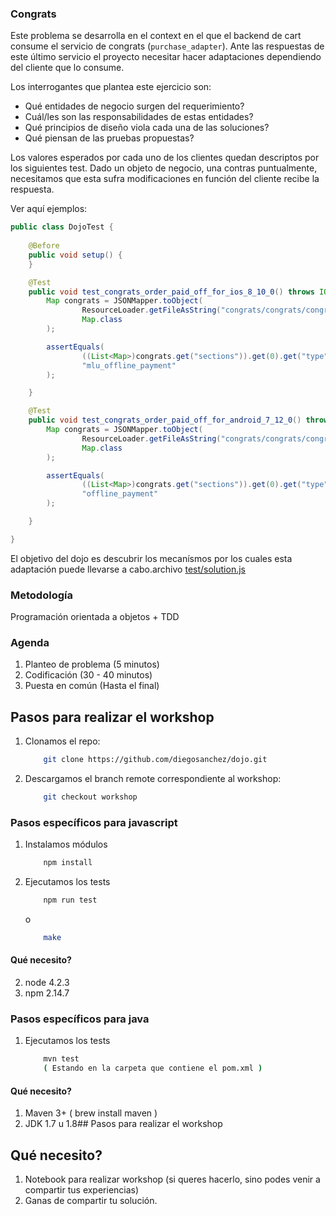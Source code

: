 ### Congrats

Este problema se desarrolla en el context en el que el backend de cart consume el servicio de congrats (```purchase_adapter```). Ante las respuestas de este último servicio el proyecto necesitar hacer adaptaciones dependiendo del cliente que lo consume.

Los interrogantes que plantea este ejercicio son:
- Qué entidades de negocio surgen del requerimiento?
- Cuál/les son las responsabilidades de estas entidades?
- Qué principios de diseño viola cada una de las soluciones?
- Qué piensan de las pruebas propuestas?

Los valores esperados por cada uno de los clientes quedan descriptos por los siguientes test.  Dado un objeto de negocio, una contras puntualmente, necesitamos que esta sufra modificaciones en función del cliente recibe la respuesta.

Ver aquí ejemplos: 

```java
public class DojoTest {
	
	@Before
	public void setup() {
	}

    @Test
    public void test_congrats_order_paid_off_for_ios_8_10_0() throws IOException {
        Map congrats = JSONMapper.toObject(
                ResourceLoader.getFileAsString("congrats/congrats/congrats_order_paid_off_for_ios_8_10_0.json"),
                Map.class
        );

        assertEquals(
                ((List<Map>)congrats.get("sections")).get(0).get("type"),
                "mlu_offline_payment"
        );

    }

    @Test
    public void test_congrats_order_paid_off_for_android_7_12_0() throws IOException {
        Map congrats = JSONMapper.toObject(
                ResourceLoader.getFileAsString("congrats/congrats/congrats_order_paid_off_for_android_7_12_0.json"),
                Map.class
        );

        assertEquals(
                ((List<Map>)congrats.get("sections")).get(0).get("type"),
                "offline_payment"
        );

    }

}
```

El objetivo del dojo es descubrir los mecanísmos por los cuales esta adaptación puede llevarse a cabo.archivo [test/solution.js](javascripts/test/solution.js)

### Metodología

Programación orientada a objetos + TDD

### Agenda

1. Planteo de problema (5 minutos)
2. Codificación (30 - 40 minutos)
3. Puesta en común (Hasta el final)

## Pasos para realizar el workshop 

1. Clonamos el repo:

    ```bash
        git clone https://github.com/diegosanchez/dojo.git
    ```

2. Descargamos el branch remote correspondiente al workshop:

    ```bash
        git checkout workshop
    ```

### Pasos específicos para javascript

1. Instalamos módulos

    ```bash
        npm install
    ```

2. Ejecutamos los tests

    ```bash
        npm run test
    ```
    
    o
    
    ```bash
        make
    ```

#### Qué necesito?

2. node 4.2.3
3. npm  2.14.7


### Pasos específicos para java

1. Ejecutamos los tests

    ```bash
        mvn test
        ( Estando en la carpeta que contiene el pom.xml )
    ```



#### Qué necesito?

1. Maven 3+ ( brew install maven )
2. JDK 1.7 u 1.8## Pasos para realizar el workshop


## Qué necesito?

1. Notebook para realizar workshop (si queres hacerlo, sino podes venir a compartir tus experiencias)
2. Ganas de compartir tu solución.
